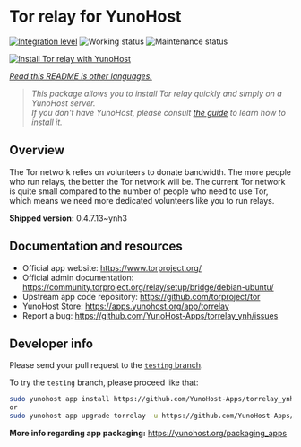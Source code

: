 <!--
N.B.: This README was automatically generated by <https://github.com/YunoHost/apps/tree/master/tools/readme_generator>
It shall NOT be edited by hand.
-->

# Tor relay for YunoHost

[![Integration level](https://dash.yunohost.org/integration/torrelay.svg)](https://dash.yunohost.org/appci/app/torrelay) ![Working status](https://ci-apps.yunohost.org/ci/badges/torrelay.status.svg) ![Maintenance status](https://ci-apps.yunohost.org/ci/badges/torrelay.maintain.svg)

[![Install Tor relay with YunoHost](https://install-app.yunohost.org/install-with-yunohost.svg)](https://install-app.yunohost.org/?app=torrelay)

*[Read this README is other languages.](./ALL_README.md)*

> *This package allows you to install Tor relay quickly and simply on a YunoHost server.*  
> *If you don't have YunoHost, please consult [the guide](https://yunohost.org/install) to learn how to install it.*

## Overview

The Tor network relies on volunteers to donate bandwidth. The more people who run relays, the better the Tor network will be. The current Tor network is quite small compared to the number of people who need to use Tor, which means we need more dedicated volunteers like you to run relays.

**Shipped version:** 0.4.7.13~ynh3
## Documentation and resources

- Official app website: <https://www.torproject.org/>
- Official admin documentation: <https://community.torproject.org/relay/setup/bridge/debian-ubuntu/>
- Upstream app code repository: <https://github.com/torproject/tor>
- YunoHost Store: <https://apps.yunohost.org/app/torrelay>
- Report a bug: <https://github.com/YunoHost-Apps/torrelay_ynh/issues>

## Developer info

Please send your pull request to the [`testing` branch](https://github.com/YunoHost-Apps/torrelay_ynh/tree/testing).

To try the `testing` branch, please proceed like that:

```bash
sudo yunohost app install https://github.com/YunoHost-Apps/torrelay_ynh/tree/testing --debug
or
sudo yunohost app upgrade torrelay -u https://github.com/YunoHost-Apps/torrelay_ynh/tree/testing --debug
```

**More info regarding app packaging:** <https://yunohost.org/packaging_apps>
